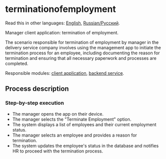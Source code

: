 # terminationofemployment

Read this in other languages: [English](terminationofemployment.md), [Russian/Русский](terminationofemployment.ru.md). 

Manager client application: termination of employment.

The scenario responsible for termination of employment by manager in the delivery service company involves using the management app to initiate the termination process for an employee, including documenting the reason for termination and ensuring that all necessary paperwork and processes are completed.

Responsible modules: [client application](../../frontend/managerclient.md), [backend service](../../backend/managerbackend.md).

## Process description

### Step-by-step execution

- The manager opens the app on their device.
- The manager selects the "Terminate Employment" option.
- The system displays a list of employees and their current employment status.
- The manager selects an employee and provides a reason for termination.
- The system updates the employee's status in the database and notifies HR to proceed with the termination process.
